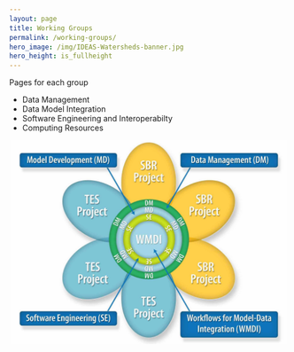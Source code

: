 ```yaml
---
layout: page
title: Working Groups
permalink: /working-groups/
hero_image: /img/IDEAS-Watersheds-banner.jpg
hero_height: is_fullheight
---
```


Pages for each group
 * Data Management
 * Data Model Integration
 * Software Engineering and Interoperabilty
 * Computing Resources

 <p align="center">
  <img width="500" src="/img/ESSWG_logo-1.jpeg">
</p>
